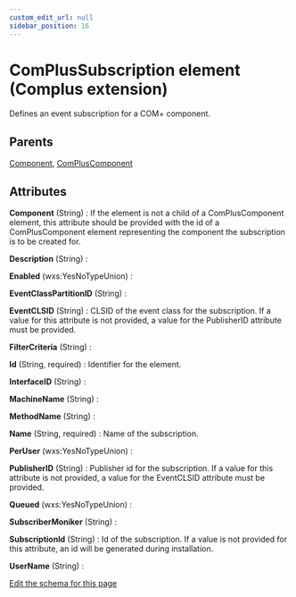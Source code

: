 ```yaml
---
custom_edit_url: null
sidebar_position: 16
---
```

# ComPlusSubscription element (Complus extension)
Defines an event subscription for a COM+ component.

## Parents
[Component](../wxs/component.md), [ComPlusComponent](compluscomponent.md)

## Attributes
**Component** (String)
  : If the element is not a child of a ComPlusComponent element, this attribute should be provided with the id of a ComPlusComponent element representing the component the subscription is to be created for.

**Description** (String)
  : 

**Enabled** (wxs:YesNoTypeUnion)
  : 

**EventClassPartitionID** (String)
  : 

**EventCLSID** (String)
  : CLSID of the event class for the subscription. If a value for this attribute is not provided, a value for the PublisherID attribute must be provided.

**FilterCriteria** (String)
  : 

**Id** (String, required)
  : Identifier for the element.

**InterfaceID** (String)
  : 

**MachineName** (String)
  : 

**MethodName** (String)
  : 

**Name** (String, required)
  : Name of the subscription.

**PerUser** (wxs:YesNoTypeUnion)
  : 

**PublisherID** (String)
  : Publisher id for the subscription. If a value for this attribute is not provided, a value for the EventCLSID attribute must be provided.

**Queued** (wxs:YesNoTypeUnion)
  : 

**SubscriberMoniker** (String)
  : 

**SubscriptionId** (String)
  : Id of the subscription. If a value is not provided for this attribute, an id will be generated during installation.

**UserName** (String)
  : 


[Edit the schema for this page](https://github.com/wixtoolset/web/blob/master/src/xsd4/complus.xsd)